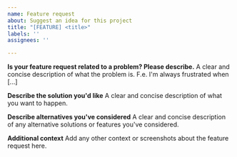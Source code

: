 ```yaml
---
name: Feature request
about: Suggest an idea for this project
title: "[FEATURE] <title>"
labels: ''
assignees: ''

---
```


**Is your feature request related to a problem? Please describe.**
A clear and concise description of what the problem is. F.e. I'm always frustrated when [...]

**Describe the solution you'd like**
A clear and concise description of what you want to happen.

**Describe alternatives you've considered**
A clear and concise description of any alternative solutions or features you've considered.

**Additional context**
Add any other context or screenshots about the feature request here.
